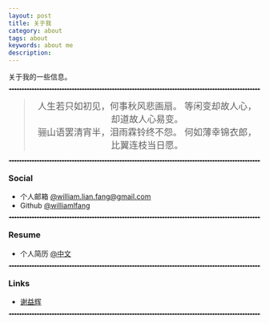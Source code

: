 ```yaml
---
layout: post
title: 关于我
category: about
tags: about
keywords: about me
description:
---
```


关于我的一些信息。

<hr style="border : 1px dashed #d9d9d9;" />

<blockquote style="font-size: 18px; text-align: center; ">
  			    人生若只如初见，何事秋风悲画扇。
				    等闲变却故人心，却道故人心易变。<br>
				    骊山语罢清宵半，泪雨霖铃终不怨。
				    何如薄幸锦衣郎，比翼连枝当日愿。
</blockquote>

<hr style="border : 1px dashed #d9d9d9;" />

### Social

- 个人邮箱 [@william.lian.fang@gmail.com](mailto:william.lian.fang)
- Github [@williamlfang](https://github.com/williamlfang)

<hr style="border : 1px dashed #d9d9d9;" />

### Resume

- 个人简历 [@中文](/finance/assets/william_cn.pdf)

<hr style="border : 1px dashed #d9d9d9;" />

### Links

- [谢益辉](http://yihui.name/)

<hr style="border : 1px dashed #d9d9d9;" />


